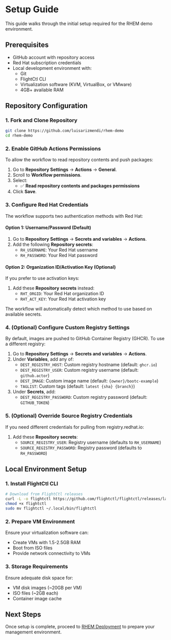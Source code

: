 # Setup Guide

This guide walks through the initial setup required for the RHEM demo environment.

## Prerequisites

- GitHub account with repository access
- Red Hat subscription credentials
- Local development environment with:
  - Git
  - FlightCtl CLI
  - Virtualization software (KVM, VirtualBox, or VMware)
  - 4GB+ available RAM

## Repository Configuration

### 1. Fork and Clone Repository

```bash
git clone https://github.com/luisarizmendi/rhem-demo
cd rhem-demo
```

### 2. Enable GitHub Actions Permissions

To allow the workflow to read repository contents and push packages:

1. Go to **Repository Settings** → **Actions** → **General**.
2. Scroll to **Workflow permissions**.
3. Select:
   - ✅ **Read repository contents and packages permissions**
4. Click **Save**.

### 3. Configure Red Hat Credentials

The workflow supports two authentication methods with Red Hat:

#### Option 1: Username/Password (Default)
1. Go to **Repository Settings** → **Secrets and variables** → **Actions**.
2. Add the following **Repository secrets**:
   - `RH_USERNAME`: Your Red Hat username
   - `RH_PASSWORD`: Your Red Hat password

#### Option 2: Organization ID/Activation Key (Optional)
If you prefer to use activation keys:
1. Add these **Repository secrets** instead:
   - `RHT_ORGID`: Your Red Hat organization ID
   - `RHT_ACT_KEY`: Your Red Hat activation key

The workflow will automatically detect which method to use based on available secrets.

### 4. (Optional) Configure Custom Registry Settings

By default, images are pushed to GitHub Container Registry (GHCR). To use a different registry:

1. Go to **Repository Settings** → **Secrets and variables** → **Actions**.
2. Under **Variables**, add any of:
   - `DEST_REGISTRY_HOST`: Custom registry hostname (default: `ghcr.io`)
   - `DEST_REGISTRY_USER`: Custom registry username (default: `github.actor`)
   - `DEST_IMAGE`: Custom image name (default: `{owner}/bootc-example`)
   - `TAGLIST`: Custom tags (default: `latest {sha} {branch}`)
3. Under **Secrets**, add:
   - `DEST_REGISTRY_PASSWORD`: Custom registry password (default: `GITHUB_TOKEN`)

### 5. (Optional) Override Source Registry Credentials

If you need different credentials for pulling from registry.redhat.io:

1. Add these **Repository secrets**:
   - `SOURCE_REGISTRY_USER`: Registry username (defaults to `RH_USERNAME`)
   - `SOURCE_REGISTRY_PASSWORD`: Registry password (defaults to `RH_PASSWORD`)



## Local Environment Setup

### 1. Install FlightCtl CLI

```bash
# Download from FlightCtl releases
curl -L -o flightctl https://github.com/flightctl/flightctl/releases/latest/download/flightctl-linux-amd64
chmod +x flightctl
sudo mv flightctl ~/.local/bin/flightctl
```

### 2. Prepare VM Environment

Ensure your virtualization software can:
- Create VMs with 1.5-2.5GB RAM
- Boot from ISO files
- Provide network connectivity to VMs

### 3. Storage Requirements

Ensure adequate disk space for:
- VM disk images (~20GB per VM)
- ISO files (~2GB each)
- Container image cache

## Next Steps

Once setup is complete, proceed to [RHEM Deployment](02-rhem-deployment.md) to prepare your management environment.